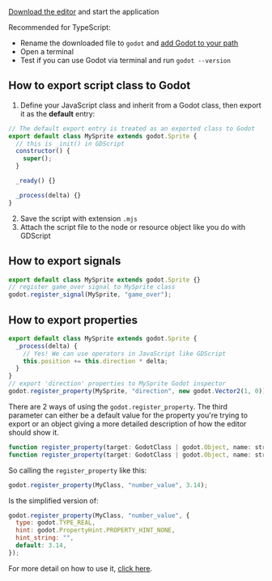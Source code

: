 [Download the editor](https://github.com/godotjs/javascript/releases) and start the application

Recommended for TypeScript:

- Rename the downloaded file to `godot` and [add Godot to your path](https://docs.godotengine.org/en/stable/tutorials/editor/command_line_tutorial.html#path)
- Open a terminal
- Test if you can use Godot via terminal and run `godot --version`

## How to export script class to Godot

1. Define your JavaScript class and inherit from a Godot class, then export it as the **default** entry:

```javascript title="my-sprite.mjs"
// The default export entry is treated as an exported class to Godot
export default class MySprite extends godot.Sprite {
  // this is _init() in GDScript
  constructor() {
    super();
  }

  _ready() {}

  _process(delta) {}
}
```

2. Save the script with extension `.mjs`
3. Attach the script file to the node or resource object like you do with GDScript

## How to export signals

```javascript title="my-sprite.mjs"
export default class MySprite extends godot.Sprite {}
// register game_over signal to MySprite class
godot.register_signal(MySprite, "game_over");
```

## How to export properties

```javascript title="my-sprite.mjs"
export default class MySprite extends godot.Sprite {
  _process(delta) {
    // Yes! We can use operators in JavaScript like GDScript
    this.position += this.direction * delta;
  }
}
// export 'direction' properties to MySprite Godot inspector
godot.register_property(MySprite, "direction", new godot.Vector2(1, 0));
```

There are 2 ways of using the `godot.register_property`. The third parameter can either be a default value for the property you're trying to export or an object giving a more detailed description of how the editor should show it.

```js
function register_property(target: GodotClass | godot.Object, name: string, value: any);
function register_property(target: GodotClass | godot.Object, name: string, info: PropertyInfo);
```

So calling the `register_property` like this:

```js
godot.register_property(MyClass, "number_value", 3.14);
```

Is the simplified version of:

```js
godot.register_property(MyClass, "number_value", {
  type: godot.TYPE_REAL,
  hint: godot.PropertyHint.PROPERTY_HINT_NONE,
  hint_string: "",
  default: 3.14,
});
```

For more detail on how to use it, [click here](https://github.com/godotjs/javascript/issues/24#issuecomment-655584829).
